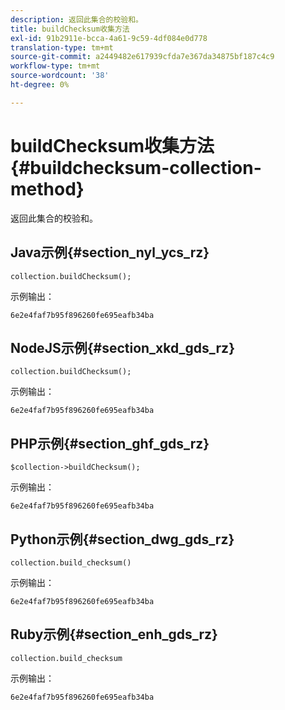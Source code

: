 ```yaml
---
description: 返回此集合的校验和。
title: buildChecksum收集方法
exl-id: 91b2911e-bcca-4a61-9c59-4df084e0d778
translation-type: tm+mt
source-git-commit: a2449482e617939cfda7e367da34875bf187c4c9
workflow-type: tm+mt
source-wordcount: '38'
ht-degree: 0%

---
```


# buildChecksum收集方法{#buildchecksum-collection-method}

返回此集合的校验和。

## Java示例{#section_nyl_ycs_rz}

```
collection.buildChecksum(); 
```

示例输出：

```
6e2e4faf7b95f896260fe695eafb34ba 
```

## NodeJS示例{#section_xkd_gds_rz}

```
collection.buildChecksum(); 
```

示例输出：

```
6e2e4faf7b95f896260fe695eafb34ba 
```

## PHP示例{#section_ghf_gds_rz}

```
$collection->buildChecksum(); 
```

示例输出：

```
6e2e4faf7b95f896260fe695eafb34ba 
```

## Python示例{#section_dwg_gds_rz}

```
collection.build_checksum() 
```

示例输出：

```
6e2e4faf7b95f896260fe695eafb34ba 
```

## Ruby示例{#section_enh_gds_rz}

```
collection.build_checksum
```

示例输出：

```
6e2e4faf7b95f896260fe695eafb34ba 
```
